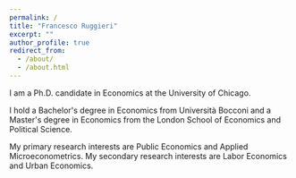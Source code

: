 ```yaml
---
permalink: /
title: "Francesco Ruggieri"
excerpt: ""
author_profile: true
redirect_from: 
  - /about/
  - /about.html
---
```



I am a Ph.D. candidate in Economics at the University of Chicago.

I hold a Bachelor's degree in Economics from Università Bocconi and a Master's degree in Economics from the London School of Economics and Political Science.

My primary research interests are Public Economics and Applied Microeconometrics. My secondary research interests are Labor Economics and Urban Economics.
